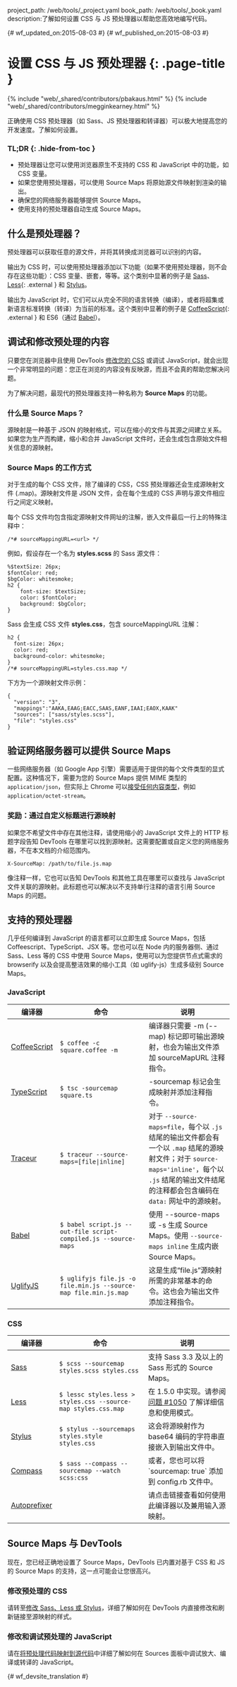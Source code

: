 project_path: /web/tools/_project.yaml
book_path: /web/tools/_book.yaml
description:了解如何设置 CSS 与 JS 预处理器以帮助您高效地编写代码。

{# wf_updated_on:2015-08-03 #}
{# wf_published_on:2015-08-03 #}

# 设置 CSS 与 JS 预处理器 {: .page-title }

{% include "web/_shared/contributors/pbakaus.html" %}
{% include "web/_shared/contributors/megginkearney.html" %}

正确使用 CSS 预处理器（如 Sass、JS 预处理器和转译器）可以极大地提高您的开发速度。了解如何设置。


### TL;DR {: .hide-from-toc }
- 预处理器让您可以使用浏览器原生不支持的 CSS 和 JavaScript 中的功能，如 CSS 变量。
- 如果您使用预处理器，可以使用 Source Maps 将原始源文件映射到渲染的输出。
- 确保您的网络服务器能够提供 Source Maps。
- 使用支持的预处理器自动生成 Source Maps。


## 什么是预处理器？

预处理器可以获取任意的源文件，并将其转换成浏览器可以识别的内容。 

输出为 CSS 时，可以使用预处理器添加以下功能（如果不使用预处理器，则不会存在这些功能）：CSS 变量、嵌套，等等。这个类别中显著的例子是 [Sass](http://sass-lang.com/)、[Less](http://lesscss.org/){: .external } 和 [Stylus](https://learnboost.github.io/stylus/)。

输出为 JavaScript 时，它们可以从完全不同的语言转换（编译），或者将超集或新语言标准转换（转译）为当前的标准。这个类别中显著的例子是 [CoffeeScript](http://coffeescript.org/){: .external } 和 ES6（通过 [Babel](https://babeljs.io/)）。

## 调试和修改预处理的内容

只要您在浏览器中且使用 DevTools [修改您的 CSS](/web/tools/chrome-devtools/inspect-styles/edit-styles) 或调试 JavaScript，就会出现一个非常明显的问题：您正在浏览的内容没有反映源，而且不会真的帮助您解决问题。

为了解决问题，最现代的预处理器支持一种名称为 <b>Source Maps</b> 的功能。

### 什么是 Source Maps？

源映射是一种基于 JSON 的映射格式，可以在缩小的文件与其源之间建立关系。如果您为生产而构建，缩小和合并 JavaScript 文件时，还会生成包含原始文件相关信息的源映射。

### Source Maps 的工作方式

对于生成的每个 CSS 文件，除了编译的 CSS，CSS 预处理器还会生成源映射文件 (.map)。源映射文件是 JSON 文件，会在每个生成的 CSS 声明与源文件相应行之间定义映射。

每个 CSS 文件均包含指定源映射文件网址的注解，嵌入文件最后一行上的特殊注释中：

    /*# sourceMappingURL=<url> */

例如，假设存在一个名为 **styles.scss** 的 Sass 源文件：

    %$textSize: 26px;
    $fontColor: red;
    $bgColor: whitesmoke;
    h2 {
        font-size: $textSize;
        color: $fontColor;
        background: $bgColor;
    }

Sass 会生成 CSS 文件 **styles.css**，包含 sourceMappingURL 注解：

    h2 {
      font-size: 26px;
      color: red;
      background-color: whitesmoke;
    }
    /*# sourceMappingURL=styles.css.map */

下方为一个源映射文件示例：

    {
      "version": "3",
      "mappings":"AAKA,EAAG;EACC,SAAS,EANF,IAAI;EAOX,KAAK"
      "sources": ["sass/styles.scss"],
      "file": "styles.css"
    }

## 验证网络服务器可以提供 Source Maps

一些网络服务器（如 Google App 引擎）需要适用于提供的每个文件类型的显式配置。这种情况下，需要为您的 Source Maps 提供 MIME 类型的 `application/json`，但实际上 Chrome 可以[接受任何内容类型](https://stackoverflow.com/questions/19911929/what-mime-type-should-i-use-for-source-map-files)，例如 `application/octet-stream`。

### 奖励：通过自定义标题进行源映射 

如果您不希望文件中存在其他注释，请使用缩小的 JavaScript 文件上的 HTTP 标题字段告知 DevTools 在哪里可以找到源映射。这需要配置或自定义您的网络服务器，不在本文档的介绍范围内。

    X-SourceMap: /path/to/file.js.map

像注释一样，它也可以告知 DevTools 和其他工具在哪里可以查找与 JavaScript 文件关联的源映射。此标题也可以解决以不支持单行注释的语言引用 Source Maps 的问题。

## 支持的预处理器

几乎任何编译到 JavaScript 的语言都可以立即生成 Source Maps，包括 Coffeescript、TypeScript、JSX 等。您也可以在 Node 内的服务器侧、通过 Sass、Less 等的 CSS 中使用 Source Maps，使用可以为您提供节点式需求的 browserify 以及会提高整洁效果的缩小工具（如 uglify-js）生成多级别 Source Maps。

### JavaScript

<table>
  <thead>
    <tr>
      <th width="20%" data-th="Compiler">编译器</th>
      <th width="40%" data-th="Command">命令</th>
      <th data-th="Instructions">说明</th>
    </tr>
  </thead>
  <tbody>
    <tr>
      <td data-th="Compiler"><a href="http://coffeescript.org/#source-maps">CoffeeScript</a></td>
      <td data-th="Command"><code>$ coffee -c square.coffee -m</code></td>
      <td data-th="Instructions">编译器只需要 -m (--map) 标记即可输出源映射，也会为输出文件添加 sourceMapURL 注释指令。</td>
    </tr>
    <tr>
      <td data-th="Compiler"><a href="http://www.typescriptlang.org/">TypeScript</a></td>
      <td data-th="Command"><code>$ tsc -sourcemap square.ts</code></td>
      <td data-th="Instructions">-sourcemap 标记会生成映射并添加注释指令。</td>
    </tr>
    <tr>
      <td data-th="Compiler"><a href="https://github.com/google/traceur-compiler/wiki/SourceMaps">Traceur</a></td>
      <td data-th="Command"><code>$ traceur --source-maps=[file|inline]</code></td>
      <td data-th="Instructions">对于 <code>--source-maps=file</code>，每个以 <code>.js</code> 结尾的输出文件都会有一个以 <code>.map</code> 结尾的源映射文件；对于  <code>source-maps='inline'</code>，每个以 <code>.js</code> 结尾的输出文件结尾的注释都会包含编码在 <code>data:</code> 网址中的源映射。</td>
    </tr>
    <tr>
      <td data-th="Compiler"><a href="https://babeljs.io/docs/usage/cli/#compile-with-source-maps">Babel</a></td>
      <td data-th="Command"><code>$ babel script.js --out-file script-compiled.js --source-maps</code></td>
      <td data-th="Instructions">使用 --source-maps 或 -s 生成 Source Maps。使用 <code>--source-maps inline</code> 生成内嵌 Source Maps。</td>
    </tr>
    <tr>
      <td data-th="Compiler"><a href="https://github.com/mishoo/UglifyJS2">UglifyJS</a></td>
      <td data-th="Command"><code>$ uglifyjs file.js -o file.min.js --source-map file.min.js.map</code></td>
      <td data-th="Instructions">这是生成“file.js”源映射所需的非常基本的命令。这也会为输出文件添加注释指令。</td>
    </tr>
  </tbody>
</table>

### CSS

<table>
  <thead>
    <tr>
      <th width="20%" data-th="Compiler">编译器</th>
      <th width="40%" data-th="Command">命令</th>
      <th data-th="Instructions">说明</th>
    </tr>
  </thead>
  <tbody>
    <tr>
      <td data-th="Compiler"><a href="http://sass-lang.com">Sass</a></td>
      <td data-th="Command"><code>$ scss --sourcemap styles.scss styles.css</code></td>
      <td data-th="Instructions">支持 Sass 3.3 及以上的 Sass 形式的 Source Maps。</td>
    </tr>
    <tr>
      <td data-th="Compiler"><a href="http://lesscss.org/">Less</a></td>
      <td data-th="Command"><code>$ lessc styles.less > styles.css --source-map styles.css.map</code></td>
      <td data-th="Instructions">在 1.5.0 中实现。请参阅<a href="https://github.com/less/less.js/issues/1050#issuecomment-25566463">问题 #1050</a> 了解详细信息和使用模式。</td>
    </tr>
    <tr>
      <td data-th="Compiler"><a href="https://learnboost.github.io/stylus/">Stylus</a></td>
      <td data-th="Command"><code>$ stylus --sourcemaps styles.style styles.css</code></td>
      <td data-th="Instructions">这会将源映射作为 base64 编码的字符串直接嵌入到输出文件中。</td>
    </tr>
    <tr>
      <td data-th="Compiler"><a href="http://compass-style.org/">Compass</a></td>
      <td data-th="Command"><code>$ sass --compass --sourcemap --watch scss:css</code></td>
      <td data-th="Instructions">或者，您也可以将 `sourcemap: true` 添加到 config.rb 文件中。</td>
    </tr>
    <tr>
      <td data-th="Compiler"><a href="https://github.com/postcss/autoprefixer">Autoprefixer</a></td>
      <td data-th="Command"><code></code></td>
      <td data-th="Instructions">请点击链接查看如何使用此编译器以及兼用输入源映射。</td>
    </tr>
  </tbody>
</table>

## Source Maps 与 DevTools

现在，您已经正确地设置了 Source Maps，DevTools 已内置对基于 CSS 和 JS 的 Source Maps 的支持，这一点可能会让您很高兴。

### 修改预处理的 CSS

请转至[修改 Sass、Less 或 Stylus](/web/tools/chrome-devtools/inspect-styles/edit-styles)，详细了解如何在 DevTools 内直接修改和刷新链接至源映射的样式。

### 修改和调试预处理的 JavaScript

请在[将预处理代码映射到源代码](/web/tools/chrome-devtools/debug/readability/source-maps)中详细了解如何在 Sources 面板中调试放大、编译或转译的 JavaScript。


{# wf_devsite_translation #}
